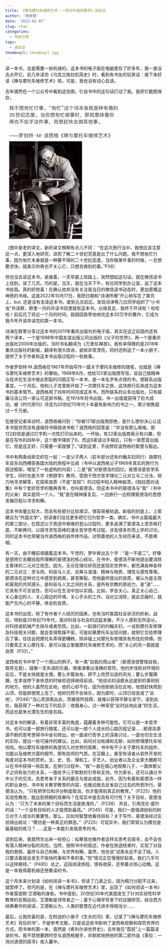 ```yaml
---
title: 《禅与摩托车维修艺术：一场对价值的探寻》读后记
author: '陈晓慧'
date: '2023-02-07'
slug: chan
categories:
  - 书友分享
tags:
  - 读后记
thumbnail: thumbnail.jpg
---
```


读一本书，总是需要一些机缘的。这本书的电子版在电脑里存了好多年，我一直没去点开它。前几年读完《乌克兰拖拉机简史》时，看到有书友的玩笑话：接下来好读《禅与摩托车维修艺术》啦。可是，我也没有动心去读。

去年偶然在一个公众号中看到这张图，引自书中的这句话打动了我。我把它截图保存，

![](img1.jpg)

（图中是老的译文，新的译文稍稍有点儿不同：
“在这次旅行当中，我想应该注意这一点，更深入地研究，进而了解二十世纪究竟是出了什么问题。我不想匆忙行事，因为匆忙本身就是一种要不得的二十世纪态度。当你做某件事的时候，一旦想要求快，就表示你再也不关心它，只想去做别的事。”P38）

但也没去读这本书。紧接着，一天早晨上班路上，突然想起这句话，就在微信读书上找到，读了几页。巧的是，当天，就在当天下午，有位同学到办公室，送了这本书给我。真的好惊喜！在确认他并没有关注我当日的微信读书动态时，更加感慨这神奇的书缘。这是2022年10月17日，我把日期和“诗涛所赠”开心地写在了扉页上，but, 还是没有去读这本书。直到元旦前后，发现诗涛等几位同学组织了“小书虫”共读群，群里一月的共读书目里就有这本书。众缘具足，我终于开读啦！哈哈哈！前后花了将近一个月的时间，我囫囵吞枣地啃完这本30万字的著作，它成为我今年开读并读完的第一本书。

诗涛在群里分享过这本书的2011年重庆出版社的电子版，其实在这之前国内还有两个译本，一个是1998年中国友谊出版公司出版的《父子的世界》，再一个是重庆出版社2006年出版的，当时书名翻译为《万里任禅游》。我有幸得赠的是2018年重庆出版社的新版，翻译有很大改进，装帧非常漂亮，同时还附送了一本小册子，提供了关于作者和这本书出版过程的一些故事。

作者罗伯特·M.波西格在1967年开始写作一篇关于摩托车维修的随笔，也就是《禅与摩托车维修艺术》的肇始。1968年6月，他给122家出版商写信，说自己就精神与技术在生活中彼此割裂的问题正写一本书，是一本名字有点怪的书，想联系出版事宜。一个月后，他和儿子克里斯开始了一次摩托车之旅，这场旅行后来成为这本书的基本情节。波西格用了四年时间完成这本书。而所联系的众多出版社，只有威廉马洛公司一家认可这部书稿，在1974年将书出版。书一出版就获得了巨大成功，被《时代周刊》评选为20世纪70年代十本最有影响力的书之一，累计销售超过一千万册。

在接受记者采访时，波西格被问到：“你被121家出版商拒绝，是什么使你决心让这本书面世而没有退缩将书稿锁进书柜？波西格的回答是：“并没有那么艰难。那122封信是通过打字机一次性打印出来的。一开始，有22家出版商表示有兴趣，但是在写作的四年中，这个数字降到了6。而这6家读过手稿后，只有一家愿意出版它。但是这正好，只需要一家就够了。”读到这里，不由赞叹波西格的智慧与豁达。

书中有两条线索交织在一起：一是父子两人（前半部分还有约翰夫妇同行）骑摩托车自东向西横穿美国大陆的旅程中见闻（书中以波西格父子1968年真实的旅行为叙述框架，增加了一些虚构的内容）；二是“我”对斐德洛的回忆。斐德洛是哲学系学生，同时也是大学《修辞学》教师，受困于西方哲学理论二元对立与二分法，努力地寻求解答，在探索良质（不是“良知”）的过程中陷入精神崩溃。《柏拉图对话集》中有个爱好哲学的雅典青年，也叫斐德洛。但这本书中的斐德洛与“我”（书中的父亲）其实是同一个人。“我”是在精神康复后，一边旅行一边梳理斐德洛的思想发展历程以寻求和解。

这本书体量比较大，而且有些部分比较艰涩，很容易被劝退。新版的封底上，上架建议为“外国文学”，但读者们往往更多把它归为哲学一类。确实，书中占篇幅最大的第三部分，在叙述父子旅途中艰难的登山过程时，更多追溯了斐德洛上至苏格打底，不断拷问、以探寻灵性高峰的漫长哲学思考过程，涉及很多形而上学的讨论。同时这本书也常被当作波西格的自传体作品，对照着他的人生经历来读，不胜唏嘘。

有一天，由于睡前琢磨着这本书，午觉时，梦中冒出五个字：“是一不是二”。好像是想用它去概括我所理解的斐德洛的核心结论。在书中，斐德洛不断地提出要消除主客体的二元对立观念。因为，无论在理论研究还是现实世界中，都充满各种各样的二元对立：灵与肉、科技与人文、古典与浪漫、精神与物质、理性与感性等等。斐德洛在这种对立中感受到疏离，甚至撕裂。而他最终提出的良质，被认为是主观和客观的共同源头，是科技与人文之间的关系，是所有宗教的原创力，是“道”……它具有不可言说性，但可以在生活中加以实践。比如，学会关心。真正关心自己、关心身边的人、关心周边的环境，关心手头的工作，当对立消除，彼此交融时，就能产生内心的平静，体会到良质。

这本书的出现，除了有作者个人经历的因素，也有当时美国社会状况的折射。战后，特别是20世纪70年代，面对科技与社会的迅猛发展，不少人感到无所适从，对科技或机械产生排斥或者恐慌。比如，一起骑行的约翰夫妇，一谈到摩托车修理及科技相关问题，就会变得焦躁不安。可是如果摩托车出现问题，就把它交给修理店了事，往往会把摩托车弄得更糟糕，除非碰上对摩托车修理具有热忱的师傅。但只要真正关心摩托车，是可以独立掌握摩托车维修艺术的。而“关心的另一面就是良质（P33）。”

波西格在书中举了一个爬山的例子。有一类“自我的爬山者”（斐德洛很警惕自我，倡导无我），就像一支失调的乐器，很难演奏出准确的音符。他的步伐和对环境的反应，不是太快就是太慢。要么步履匆匆，顾不上欣赏沿途的风光；要么步履蹒跚，在本该停下来休息的时候却选择继续前进。“他谈论的话题永远是别的事和别的地方。他的人虽然在此地，他的心却不在。因为他拒绝活在此地，他想赶快爬到山顶，但是即使爬上去了，他却仍然不会快乐，因为那时，山顶已经变成了‘此地’。（P248）”当心灵游离出此，而被彼所挂碍，就难以获得平静与安宁。读到此处，我获得了一种对当下的启示：收摄身心，过一种享受“此时此地此身”的生活，而这也是朱光潜先生的座右铭。

对这本书的解读，有着非常丰富的角度，蕴藏着多种可能性。它可以是一本哲学书，也可以是一部旅行随笔，还可以是一部个人成长的心路历程记录……斐德洛源源不断的思考使得书中金句频出。他一面进行哲学上的深奥讨论，一面也切合生活的实际，提出一些可操作的建议。比如，如何对治枯燥和无聊，如何修理摩托车哈哈哈。他以摩托车维修的角度切入对世界的观察，书中有不少关于摩托车的组件、功能以及维修方面的细节，颇有技师的气质。在豆瓣上，甚至有读者从软件开发的角度对这本书的赏析。文、史、哲、理和工，手艺人、创业者以及企业家大概都可以在书中获得一些启发。在旅行过程中，“我”一直在细心地观察儿子，一面体察父子之间有张力的关系，一面给予儿子默默的引导和支持。作为家长，还可以通过书中父子的交流，去思考亲子关系的磨合与彼此成就。此外，因为有着和斐德洛一样的职业身份，书中有关教学教育的内容，也推动我去反省自己过去的所思所行。斐德洛认为，“只有把学位和评分制度取消，你才能得到真正的教育。”（P225）他的实验性教改，能达到预期的效果吗？在现实中是否具有可行性？关于目标，斐德洛认为：“只为了未来的某个目标而生活是肤浅的，”（P238） 并且，引用克伦·威尔的话：“一个没有目标的人才能爬到最高。”（P245）可是，我们一直强调目标的树立对于人成长的重要性。那么，应如何智慧地看待目标？关于写作，斐德洛经过实验得出结论：“模仿是一种真正的罪恶。”（P225）可现实中，我们常常认为模仿是最基础的练习？……这是一本能引发我思考的书。

读到后来，我竟然生出来一些担心：如果我也像作者这样去思考去探寻，会不会也有落入精神分裂的风险。当然，按照书中的叙述，作者在旅途结束时，实现了对自我的救赎，最终与自己和解，与世界和解。虽然，他也说“试炼永远不会了结。人只要活着就会发生不愉快的事和不幸的事。”但“情况正在慢慢好起来。我们几乎可以这样期待。”（P485）总之，这段阅读旅程，很有收获，还带着点惊心动魄。这是一本我得着机缘还想重读的书。

这个月本来计划读《如何阅读一本书》，但读了几章之后，因为精力分配不过来，就暂停了。但巧的是，在《禅与摩托车维修艺术》里，出现了《如何阅读一本书》作者莫提默·艾德勒的身影。书中提到，20世纪30年代美国发生了针对实验性科学教育的反叛运动，艾德勒是领导者之一；基于心理学背景下的证据研究，结合西方经典著作的阅读，艾德勒认为，人类的智慧在近代进步得相当少……

最后，让我欣喜的是，在附送的小册子《生长的河》里，记录了“《禅与摩托车维修艺术》背后的书”，不是参考文献，只是说这些书影响了波西格观察和探究世界的方式。而书单的第一本，竟然是《希利尔讲世界史》，去年我在“荔枝”上一篇篇读录的书。我不禁想要跨时空与波西格握手，并默默地把他的第二部作品《莱拉：一场对道德的探寻》收入囊中。

